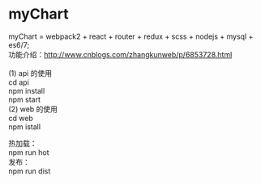 # myChart
myChart = webpack2 + react + router + redux + scss + nodejs + mysql + es6/7; 
<br/>
功能介绍：http://www.cnblogs.com/zhangkunweb/p/6853728.html
<br/>
<br/>
(1) api 的使用<br/>
    cd api<br/>
    npm install<br/>
    npm start<br/>
(2) web 的使用<br/>
    cd web<br/>
    npm istall<br/>
  
  热加载：<br/>
    npm run hot <br/>
  发布：<br/>
    npm run dist<br/>
